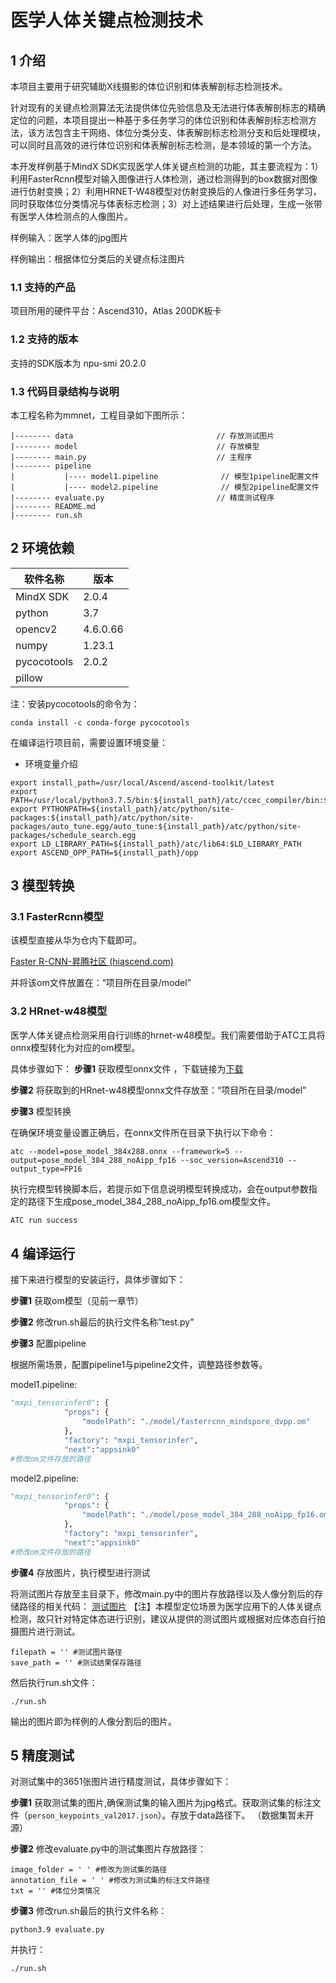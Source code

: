 # 医学人体关键点检测技术

## 1 介绍
本项目主要用于研究辅助X线摄影的体位识别和体表解剖标志检测技术。

针对现有的关键点检测算法无法提供体位先验信息及无法进行体表解剖标志的精确定位的问题，本项目提出一种基于多任务学习的体位识别和体表解剖标志检测方法，该方法包含主干网络、体位分类分支、体表解剖标志检测分支和后处理模块，可以同时且高效的进行体位识别和体表解剖标志检测，是本领域的第一个方法。  

本开发样例基于MindX SDK实现医学人体关键点检测的功能，其主要流程为：1）利用FasterRcnn模型对输入图像进行人体检测，通过检测得到的box数据对图像进行仿射变换；2）利用HRNET-W48模型对仿射变换后的人像进行多任务学习，同时获取体位分类情况与体表标志检测；3）对上述结果进行后处理，生成一张带有医学人体检测点的人像图片。

样例输入：医学人体的jpg图片

样例输出：根据体位分类后的关键点标注图片

### 1.1 支持的产品

项目所用的硬件平台：Ascend310，Atlas 200DK板卡

### 1.2 支持的版本

支持的SDK版本为 npu-smi 20.2.0 

### 1.3 代码目录结构与说明

本工程名称为mmnet，工程目录如下图所示：

```
|-------- data                                // 存放测试图片
|-------- model                               // 存放模型
|-------- main.py                             // 主程序  
|-------- pipeline                               
|           |---- model1.pipeline              // 模型1pipeline配置文件
|           |---- model2.pipeline              // 模型2pipeline配置文件 
|-------- evaluate.py                         // 精度测试程序
|-------- README.md 
|-------- run.sh
```



## 2 环境依赖

| 软件名称  | 版本  |
| --------- | ----- |
| MindX SDK | 2.0.4 |
| python    | 3.7  |
| opencv2     | 4.6.0.66 |
| numpy       | 1.23.1   |
| pycocotools | 2.0.2    |
| pillow      |          |

注：安装pycocotools的命令为：

`conda install -c conda-forge pycocotools`


在编译运行项目前，需要设置环境变量：

- 环境变量介绍

```
export install_path=/usr/local/Ascend/ascend-toolkit/latest
export PATH=/usr/local/python3.7.5/bin:${install_path}/atc/ccec_compiler/bin:${install_path}/atc/bin:$PATH
export PYTHONPATH=${install_path}/atc/python/site-packages:${install_path}/atc/python/site-packages/auto_tune.egg/auto_tune:${install_path}/atc/python/site-packages/schedule_search.egg
export LD_LIBRARY_PATH=${install_path}/atc/lib64:$LD_LIBRARY_PATH
export ASCEND_OPP_PATH=${install_path}/opp
```

## 3 模型转换

### 3.1 FasterRcnn模型

该模型直接从华为仓内下载即可。

[Faster R-CNN-昇腾社区 (hiascend.com)](https://www.hiascend.com/zh/software/modelzoo/models/detail/C/8d8b656fe2404616a1f0f491410a224c)

并将该om文件放置在：“项目所在目录/model”

### 3.2 HRnet-w48模型

医学人体关键点检测采用自行训练的hrnet-w48模型。我们需要借助于ATC工具将onnx模型转化为对应的om模型。

具体步骤如下：
**步骤1** 获取模型onnx文件
，下载链接为[下载](https://mindx.sdk.obs.myhuaweicloud.com/ascend_community_projects/body_Keypoints_detection/pose_model.zip)

**步骤2** 将获取到的HRnet-w48模型onnx文件存放至：“项目所在目录/model”

**步骤3** 模型转换

在确保环境变量设置正确后，在onnx文件所在目录下执行以下命令：

```
atc --model=pose_model_384x288.onnx --framework=5 --output=pose_model_384_288_noAipp_fp16 --soc_version=Ascend310 --output_type=FP16
```

执行完模型转换脚本后，若提示如下信息说明模型转换成功，会在output参数指定的路径下生成pose_model_384_288_noAipp_fp16.om模型文件。

```python
ATC run success  
```

## 4 编译运行

接下来进行模型的安装运行，具体步骤如下：

**步骤1** 获取om模型（见前一章节）

**步骤2** 修改run.sh最后的执行文件名称”test.py"

**步骤3** 配置pipeline

根据所需场景，配置pipeline1与pipeline2文件，调整路径参数等。

model1.pipeline:

```python
"mxpi_tensorinfer0": {
			"props": {
				"modelPath": "./model/fasterrcnn_mindspore_dvpp.om"
			},
			"factory": "mxpi_tensorinfer",
			"next":"appsink0"
#修改om文件存放的路径
```

model2.pipeline:

```python
"mxpi_tensorinfer0": {
			"props": {
				"modelPath": "./model/pose_model_384_288_noAipp_fp16.om"
			},
			"factory": "mxpi_tensorinfer",
			"next":"appsink0"
#修改om文件存放的路径
```

**步骤4** 存放图片，执行模型进行测试

将测试图片存放至主目录下，修改main.py中的图片存放路径以及人像分割后的存储路径的相关代码：
[测试图片](https://mindx.sdk.obs.cn-north-4.myhuaweicloud.com/ascend_community_projects/body_Keypoints_detection/phto_for_Developers.zip)
【注】本模型定位场景为医学应用下的人体关键点检测，故只针对特定体态进行识别，建议从提供的测试图片或根据对应体态自行拍摄图片进行测试。

```
filepath = '' #测试图片路径
save_path = '' #测试结果保存路径
```

然后执行run.sh文件：

```
./run.sh
```

输出的图片即为样例的人像分割后的图片。

## 5 精度测试

对测试集中的3651张图片进行精度测试，具体步骤如下：

**步骤1** 获取测试集的图片,确保测试集的输入图片为jpg格式。获取测试集的标注文件（`person_keypoints_val2017.json`）。存放于data路径下。
（数据集暂未开源）

**步骤2** 修改evaluate.py中的测试集图片存放路径：

```
image_folder = ' ' #修改为测试集的路径
annotation_file = ' ' #修改为测试集的标注文件路径
txt = '' #体位分类情况
```

**步骤3** 修改run.sh最后的执行文件名称：

```
python3.9 evaluate.py
```

并执行：

```
./run.sh
```



